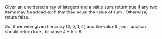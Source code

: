

Given an unordered array of integers and a value sum, return true if any two items may be added such that they equal the value of sum . Otherwise, return false.

So, if we were given the array [3, 5, 1, 4] and the value 9 , our function should return true , because 4 + 5 = 9.
